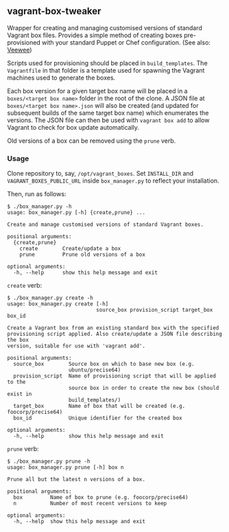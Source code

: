 ## vagrant-box-tweaker

Wrapper for creating and managing customised versions of standard Vagrant box
files. Provides a simple method of creating boxes pre-provisioned with your
standard Puppet or Chef configuration. (See also:
[Veewee](https://github.com/jedi4ever/veewee))

Scripts used for provisioning should be placed in `build_templates`.  The
`Vagrantfile` in that folder is a template used for spawning the Vagrant machines
used to generate the boxes.

Each box version for a given target box name will be placed in a
`boxes/<target box name>` folder in the root of the clone.
A JSON file at `boxes/<target box name>.json` will also be created (and
updated for subsequent builds of the same target box name) which enumerates the versions. The JSON file can then be used with `vagrant box add` to allow Vagrant to check for box update automatically.

Old versions of a box can be removed using the `prune` verb.

### Usage

Clone repository to, say, `/opt/vagrant_boxes`. Set `INSTALL_DIR` and `VAGRANT_BOXES_PUBLIC_URL` inside `box_manager.py` to reflect your installation.

Then, run as follows:

```
$ ./box_manager.py -h
usage: box_manager.py [-h] {create,prune} ...

Create and manage customised versions of standard Vagrant boxes.

positional arguments:
  {create,prune}
    create        Create/update a box
    prune         Prune old versions of a box

optional arguments:
  -h, --help      show this help message and exit
```

`create` verb:
```
$ ./box_manager.py create -h
usage: box_manager.py create [-h]
                             source_box provision_script target_box box_id

Create a Vagrant box from an existing standard box with the specified
provisioning script applied. Also create/update a JSON file describing the box
version, suitable for use with 'vagrant add'.

positional arguments:
  source_box        Source box on which to base new box (e.g.
                    ubuntu/precise64)
  provision_script  Name of provisioning script that will be applied to the
                    source box in order to create the new box (should exist in
                    build_templates/)
  target_box        Name of box that will be created (e.g. foocorp/precise64)
  box_id            Unique identifier for the created box

optional arguments:
  -h, --help        show this help message and exit
```

`prune` verb:
```
$ ./box_manager.py prune -h
usage: box_manager.py prune [-h] box n

Prune all but the latest n versions of a box.

positional arguments:
  box         Name of box to prune (e.g. foocorp/precise64)
  n           Number of most recent versions to keep

optional arguments:
  -h, --help  show this help message and exit
```
